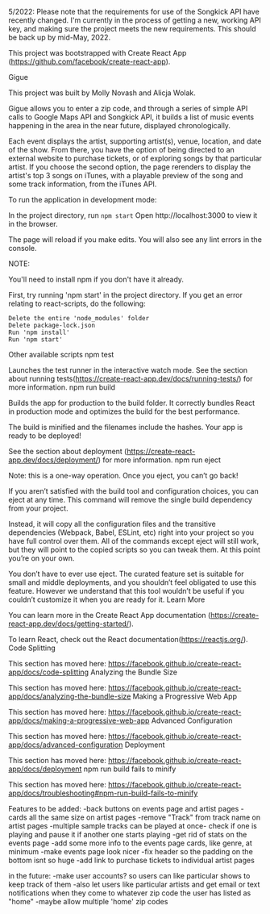 5/2022: Please note that the requirements for use of the Songkick API have recently changed. I'm currently in the process of getting a new, working API key, and making sure the project meets the new requirements. This should be back up by mid-May, 2022.

This project was bootstrapped with Create React App (https://github.com/facebook/create-react-app).

Gigue

This project was built by Molly Novash and Alicja Wolak.

Gigue allows you to enter a zip code, and through a series of simple API calls to Google Maps API and Songkick API, it builds a list of music events happening in the area in the near future, displayed chronologically.

Each event displays the artist, supporting artist(s), venue, location, and date of the show. From there, you have the option of being directed to an external website to purchase tickets, or of exploring songs by that particular artist. If you choose the second option, the page rerenders to display the artist's top 3 songs on iTunes, with a playable preview of the song and some track information, from the iTunes API.

To run the application in development mode:

In the project directory, run `npm start`
Open http://localhost:3000 to view it in the browser.

The page will reload if you make edits.
You will also see any lint errors in the console.

NOTE:

You'll need to install npm if you don't have it already.

First, try running 'npm start' in the project directory. If you get an error relating to react-scripts, do the following:

    Delete the entire 'node_modules' folder
    Delete package-lock.json
    Run 'npm install'
    Run 'npm start'

Other available scripts
npm test

Launches the test runner in the interactive watch mode.
See the section about running tests(https://create-react-app.dev/docs/running-tests/) for more information.
npm run build

Builds the app for production to the build folder.
It correctly bundles React in production mode and optimizes the build for the best performance.

The build is minified and the filenames include the hashes.
Your app is ready to be deployed!

See the section about deployment (https://create-react-app.dev/docs/deployment/) for more information.
npm run eject

Note: this is a one-way operation. Once you eject, you can’t go back!

If you aren’t satisfied with the build tool and configuration choices, you can eject at any time. This command will remove the single build dependency from your project.

Instead, it will copy all the configuration files and the transitive dependencies (Webpack, Babel, ESLint, etc) right into your project so you have full control over them. All of the commands except eject will still work, but they will point to the copied scripts so you can tweak them. At this point you’re on your own.

You don’t have to ever use eject. The curated feature set is suitable for small and middle deployments, and you shouldn’t feel obligated to use this feature. However we understand that this tool wouldn’t be useful if you couldn’t customize it when you are ready for it.
Learn More

You can learn more in the Create React App documentation (https://create-react-app.dev/docs/getting-started/).

To learn React, check out the React documentation(https://reactjs.org/).
Code Splitting

This section has moved here: https://facebook.github.io/create-react-app/docs/code-splitting
Analyzing the Bundle Size

This section has moved here: https://facebook.github.io/create-react-app/docs/analyzing-the-bundle-size
Making a Progressive Web App

This section has moved here: https://facebook.github.io/create-react-app/docs/making-a-progressive-web-app
Advanced Configuration

This section has moved here: https://facebook.github.io/create-react-app/docs/advanced-configuration
Deployment

This section has moved here: https://facebook.github.io/create-react-app/docs/deployment
npm run build fails to minify

This section has moved here: https://facebook.github.io/create-react-app/docs/troubleshooting#npm-run-build-fails-to-minify

Features to be added:
-back buttons on events page and artist pages
-cards all the same size on artist pages
-remove "Track" from track name on artist pages
-multiple sample tracks can be played at once- check if one is playing and pause it if another one starts playing
-get rid of stats on the events page
-add some more info to the events page cards, like genre, at minimum
-make events page look nicer
-fix header so the padding on the bottom isnt so huge
-add link to purchase tickets to individual artist pages

in the future:
-make user accounts? so users can like particular shows to keep track of them
    -also let users like particular artists and get email or text notifications when they come to whatever zip code the user has listed as "home"
        -maybe allow multiple 'home' zip codes
